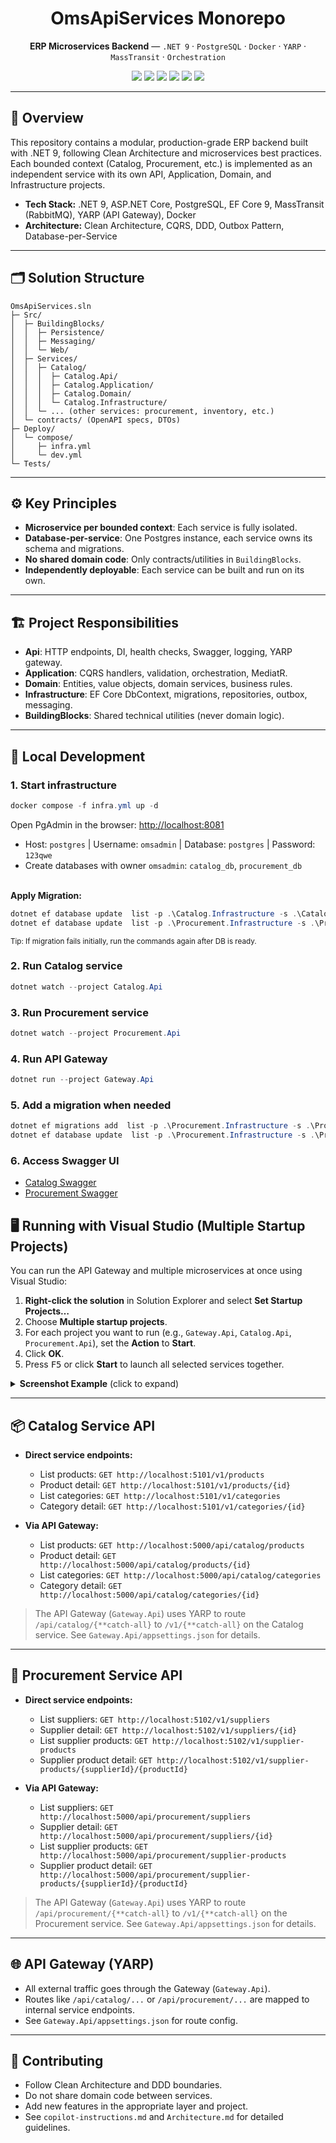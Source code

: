 
<div align="center">
   <h1>OmsApiServices Monorepo</h1>
   <p><b>ERP Microservices Backend</b> — <code>.NET 9</code> · <code>PostgreSQL</code> · <code>Docker</code> · <code>YARP</code> · <code>MassTransit</code> · <code>Orchestration</code></p>
   <p>
      <img src="https://img.shields.io/badge/.NET-9.0-blueviolet?logo=dotnet" />
      <img src="https://img.shields.io/badge/PostgreSQL-16-blue?logo=postgresql" />
      <img src="https://img.shields.io/badge/Docker-Compose-blue?logo=docker" />
      <img src="https://img.shields.io/badge/YARP-ReverseProxy-green" />
      <img src="https://img.shields.io/badge/MassTransit-RabbitMQ-orange" />
      <img src="https://img.shields.io/badge/Orchestration-K8s-green" />
   </p>
</div>

---



## 📝 Overview
This repository contains a modular, production-grade ERP backend built with .NET 9, following Clean Architecture and microservices best practices. Each bounded context (Catalog, Procurement, etc.) is implemented as an independent service with its own API, Application, Domain, and Infrastructure projects.

- **Tech Stack:** .NET 9, ASP.NET Core, PostgreSQL, EF Core 9, MassTransit (RabbitMQ), YARP (API Gateway), Docker
- **Architecture:** Clean Architecture, CQRS, DDD, Outbox Pattern, Database-per-Service


---


## 🗂️ Solution Structure

```
OmsApiServices.sln
├─ Src/
│  ├─ BuildingBlocks/
│  │  ├─ Persistence/
│  │  ├─ Messaging/
│  │  └─ Web/
│  ├─ Services/
│  │  ├─ Catalog/
│  │  │  ├─ Catalog.Api/
│  │  │  ├─ Catalog.Application/
│  │  │  ├─ Catalog.Domain/
│  │  │  └─ Catalog.Infrastructure/
│  │  └─ ... (other services: procurement, inventory, etc.)
│  └─ contracts/ (OpenAPI specs, DTOs)
├─ Deploy/
│  └─ compose/
│     ├─ infra.yml
│     └─ dev.yml
└─ Tests/
```


---


## ⚙️ Key Principles
- **Microservice per bounded context**: Each service is fully isolated.
- **Database-per-service**: One Postgres instance, each service owns its schema and migrations.
- **No shared domain code**: Only contracts/utilities in `BuildingBlocks`.
- **Independently deployable**: Each service can be built and run on its own.


---


## 🏗️ Project Responsibilities
- **Api**: HTTP endpoints, DI, health checks, Swagger, logging, YARP gateway.
- **Application**: CQRS handlers, validation, orchestration, MediatR.
- **Domain**: Entities, value objects, domain services, business rules.
- **Infrastructure**: EF Core DbContext, migrations, repositories, outbox, messaging.
- **BuildingBlocks**: Shared technical utilities (never domain logic).


---


## 🚀 Local Development

### 1. Start infrastructure
   ```powershell
   docker compose -f infra.yml up -d
   ```
   Open PgAdmin in the browser: [http://localhost:8081](http://localhost:8081)
   - Host: <code>postgres</code> | Username: <code>omsadmin</code> | Database: <code>postgres</code> | Password: <code>123qwe</code>
   - Create databases with owner <code>omsadmin</code>: <code>catalog_db</code>, <code>procurement_db</code>

   <br/>
   <b>Apply Migration:</b>
   <br/>
      
   ```powershell
   dotnet ef database update  list -p .\Catalog.Infrastructure -s .\Catalog.Api\
   dotnet ef database update  list -p .\Procurement.Infrastructure -s .\Procurement.Api\
   ```

   <sub>Tip: If migration fails initially, run the commands again after DB is ready.</sub>
   
### 2. Run Catalog service
   ```powershell
   dotnet watch --project Catalog.Api
   ```
### 3. Run Procurement service
   ```powershell
   dotnet watch --project Procurement.Api
   ```
### 4. Run API Gateway
   ```powershell
   dotnet run --project Gateway.Api
   ```

### 5. Add a migration when needed
   ```powershell
   dotnet ef migrations add  list -p .\Procurement.Infrastructure -s .\Procurement.Api\
   dotnet ef database update  list -p .\Procurement.Infrastructure -s .\Procurement.Api\
   ```
### 6. Access Swagger UI
   - [Catalog Swagger](https://localhost:5101/swagger/index.html)
   - [Procurement Swagger](http://localhost:5102/swagger/index.html)

## 🖥️ Running with Visual Studio (Multiple Startup Projects)

You can run the API Gateway and multiple microservices at once using Visual Studio:

1. **Right-click the solution** in Solution Explorer and select <b>Set Startup Projects…</b>
2. Choose <b>Multiple startup projects</b>.
3. For each project you want to run (e.g., <code>Gateway.Api</code>, <code>Catalog.Api</code>, <code>Procurement.Api</code>), set the <b>Action</b> to <b>Start</b>.
4. Click <b>OK</b>.
5. Press <kbd>F5</kbd> or click <b>Start</b> to launch all selected services together.

<details>
<summary><b>Screenshot Example</b> (click to expand)</summary>

<img src="https://learn.microsoft.com/en-us/visualstudio/ide/media/vs-2022/solution-properties-dialog.png?view=vs-2017&viewFallbackFrom=vs-2022" alt="Visual Studio Multiple Startup Projects" width="600"/>

</details>

---



## 📦 Catalog Service API

- **Direct service endpoints:**
   - List products: `GET http://localhost:5101/v1/products`
   - Product detail: `GET http://localhost:5101/v1/products/{id}`
   - List categories: `GET http://localhost:5101/v1/categories`
   - Category detail: `GET http://localhost:5101/v1/categories/{id}`

- **Via API Gateway:**
   - List products: `GET http://localhost:5000/api/catalog/products`
   - Product detail: `GET http://localhost:5000/api/catalog/products/{id}`
   - List categories: `GET http://localhost:5000/api/catalog/categories`
   - Category detail: `GET http://localhost:5000/api/catalog/categories/{id}`

> The API Gateway (<code>Gateway.Api</code>) uses YARP to route <code>/api/catalog/{**catch-all}</code> to <code>/v1/{**catch-all}</code> on the Catalog service. See <code>Gateway.Api/appsettings.json</code> for details.


---


## 🏢 Procurement Service API

- **Direct service endpoints:**
   - List suppliers: `GET http://localhost:5102/v1/suppliers`
   - Supplier detail: `GET http://localhost:5102/v1/suppliers/{id}`
   - List supplier products: `GET http://localhost:5102/v1/supplier-products`
   - Supplier product detail: `GET http://localhost:5102/v1/supplier-products/{supplierId}/{productId}`

- **Via API Gateway:**
   - List suppliers: `GET http://localhost:5000/api/procurement/suppliers`
   - Supplier detail: `GET http://localhost:5000/api/procurement/suppliers/{id}`
   - List supplier products: `GET http://localhost:5000/api/procurement/supplier-products`
   - Supplier product detail: `GET http://localhost:5000/api/procurement/supplier-products/{supplierId}/{productId}`

> The API Gateway (<code>Gateway.Api</code>) uses YARP to route <code>/api/procurement/{**catch-all}</code> to <code>/v1/{**catch-all}</code> on the Procurement service. See <code>Gateway.Api/appsettings.json</code> for details.


---


## 🌐 API Gateway (YARP)
- All external traffic goes through the Gateway (`Gateway.Api`).
- Routes like `/api/catalog/...` or `/api/procurement/...` are mapped to internal service endpoints.
- See `Gateway.Api/appsettings.json` for route config.


---


## 🤝 Contributing
- Follow Clean Architecture and DDD boundaries.
- Do not share domain code between services.
- Add new features in the appropriate layer and project.
- See `copilot-instructions.md` and `Architecture.md` for detailed guidelines.
